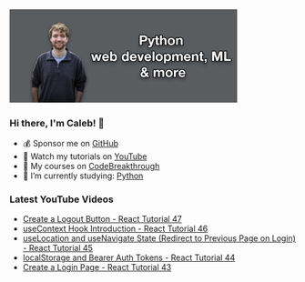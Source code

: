 <img src="github-cover-photo-my-face.jpg" width="400px" />

### Hi there, I'm Caleb! 🍛

- 💰 Sponsor me on [GitHub](https://github.com/sponsors/CalebCurry)
- 🎥 Watch my tutorials on [YouTube](https://www.youtube.com/calebthevideomaker2)
- 📗 My courses on [CodeBreakthrough](https://www.codebreakthrough.com)
- 🤔 I’m currently studying: [Python](https://www.youtube.com/watch?v=s3IvdkCq2_c&t=4254s)

### Latest YouTube Videos
<!-- YOUTUBE:START -->
- [Create a Logout Button - React Tutorial 47](https://www.youtube.com/watch?v=WeBeVhL1igM)
- [useContext Hook Introduction - React Tutorial 46](https://www.youtube.com/watch?v=5ianRgE5ByU)
- [useLocation and useNavigate State &lpar;Redirect to Previous Page on Login&rpar; - React Tutorial 45](https://www.youtube.com/watch?v=i6A5iEmbCJM)
- [localStorage and Bearer Auth Tokens - React Tutorial 44](https://www.youtube.com/watch?v=haeyo55iU6s)
- [Create a Login Page - React Tutorial 43](https://www.youtube.com/watch?v=S7WgwLwgyFg)
<!-- YOUTUBE:END -->
